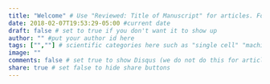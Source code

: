 ```yaml
---
title: "Welcome" # Use "Reviewed: Title of Manuscript" for articles. For administrative items choose a meaningful title
date: 2018-02-07T19:53:29-05:00 #current date
draft: false # set to true if you don't want it to show up
author: "" #put your author id here
tags: ["",""] # scientific categories here such as "single cell" "machine learning" "cancer" etc
image: ""
comments: false	# set true to show Disqus (we do not do this for articles, but you can for a general blog post)
share: true	# set false to hide share buttons
---
```

